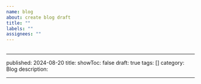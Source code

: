 ```yaml
---
name: blog
about: create blog draft
title: ""
labels: ""
assignees: ""
---
```


## <!-- Issueタイトルはslugとして使用。時刻は埋めなくて良い -->
---
published: 2024-08-20
title:
showToc: false
draft: true
tags: []
category: Blog
description:

---

##